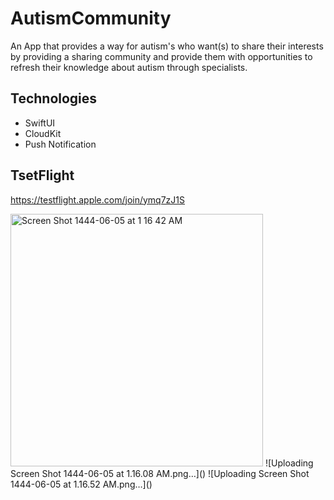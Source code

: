 # AutismCommunity
An App that  provides a way for autism's who want(s) to share their interests by providing a sharing 
community and provide them with opportunities to refresh their knowledge about autism through specialists.

## Technologies
- SwiftUI </br>
- CloudKit </br>
- Push Notification </br>

## TsetFlight
https://testflight.apple.com/join/ymq7zJ1S



<img width="404" alt="Screen Shot 1444-06-05 at 1 16 42 AM" src="https://user-images.githubusercontent.com/90142160/209881131-e372d598-1fcd-4f15-a3ea-d0773d9dc56f.png">
![Uploading Screen Shot 1444-06-05 at 1.16.08 AM.png…]()
![Uploading Screen Shot 1444-06-05 at 1.16.52 AM.png…]()
